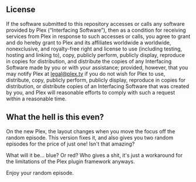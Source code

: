 License
-------

If the software submitted to this repository accesses or calls any software provided by Plex (“Interfacing Software”), then as a condition for receiving services from Plex in response to such accesses or calls, you agree to grant and do hereby grant to Plex and its affiliates worldwide a worldwide, nonexclusive, and royalty-free right and license to use (including testing, hosting and linking to), copy, publicly perform, publicly display, reproduce in copies for distribution, and distribute the copies of any Interfacing Software made by you or with your assistance; provided, however, that you may notify Plex at legal@plex.tv if you do not wish for Plex to use, distribute, copy, publicly perform, publicly display, reproduce in copies for distribution, or distribute copies of an Interfacing Software that was created by you, and Plex will reasonable efforts to comply with such a request within a reasonable time.

What the hell is this even?
-------
On the new Plex, the layout changes when you move the focus off the random episode. This version fixes it, and also gives you two random episodes for the price of just one! Isn't that amazing?

What will it be... blue? Or red? Who gives a shit, it's just a workaround for the limitations of the Plex plugin framework anyways.

Enjoy your random episode.
